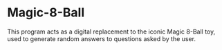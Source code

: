 # Magic-8-Ball
This program acts as a digital replacement to the iconic Magic 8-Ball toy, used to generate random answers to questions asked by the user.
